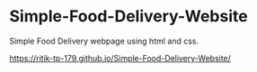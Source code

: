 # Simple-Food-Delivery-Website
Simple Food Delivery webpage using html and css.


https://ritik-tp-179.github.io/Simple-Food-Delivery-Website/
